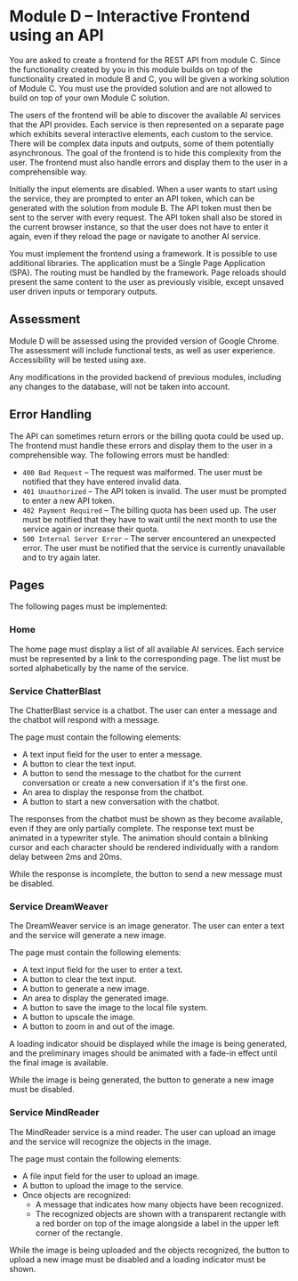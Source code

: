 # Module D – Interactive Frontend using an API

You are asked to create a frontend for the REST API from module C. Since the functionality created by you in this
module builds on top of the functionality created in module B and C, you will be given a working solution of Module C.
You must use the provided solution and are not allowed to build on top of your own Module C solution.

The users of the frontend will be able to discover the available AI services that the API provides. Each service is then
represented on a separate page which exhibits several interactive elements, each custom to the service. There will be
complex data inputs and outputs, some of them potentially asynchronous. The goal of the frontend is to hide this
complexity from the user. The frontend must also handle errors and display them to the user in a comprehensible way.

Initially the input elements are disabled. When a user wants to start using the service, they are prompted to enter an
API token, which can be generated with the solution from module B. The API token must then be sent to the server with
every request. The API token shall also be stored in the current browser instance, so that the user does not have to
enter it again, even if they reload the page or navigate to another AI service.

You must implement the frontend using a framework. It is possible to use additional libraries. The application
must be a Single Page Application (SPA). The routing must be handled by the framework. Page reloads should present
the same content to the user as previously visible, except unsaved user driven inputs or temporary outputs.

## Assessment

Module D will be assessed using the provided version of Google Chrome. The assessment will include functional
tests, as well as user experience. Accessibility will be tested using axe.

Any modifications in the provided backend of previous modules, including any changes to the database, will not be taken
into account.

## Error Handling

The API can sometimes return errors or the billing quota could be used up. The frontend must handle these errors and
display them to the user in a comprehensible way. The following errors must be handled:

- `400 Bad Request` – The request was malformed. The user must be notified that they have entered invalid data.
- `401 Unauthorized` – The API token is invalid. The user must be prompted to enter a new API token.
- `402 Payment Required` – The billing quota has been used up. The user must be notified that they have to wait until
  the next month to use the service again or increase their quota.
- `500 Internal Server Error` – The server encountered an unexpected error. The user must be notified that the service
  is currently unavailable and to try again later.

## Pages

The following pages must be implemented:

### Home

The home page must display a list of all available AI services. Each service must be represented by a link to the
corresponding page. The list must be sorted alphabetically by the name of the service.

### Service ChatterBlast

The ChatterBlast service is a chatbot. The user can enter a message and the chatbot will respond with a message.

The page must contain the following elements:

- A text input field for the user to enter a message.
- A button to clear the text input.
- A button to send the message to the chatbot for the current conversation or create a new conversation if it's the
  first one.
- An area to display the response from the chatbot.
- A button to start a new conversation with the chatbot.

The responses from the chatbot must be shown as they become available, even if they are only partially complete.
The response text must be animated in a typewriter style. The animation should contain a blinking cursor and each
character should be rendered individually with a random delay between 2ms and 20ms.

While the response is incomplete, the button to send a new message must be disabled.

### Service DreamWeaver

The DreamWeaver service is an image generator. The user can enter a text and the service will generate a new image.

The page must contain the following elements:

- A text input field for the user to enter a text.
- A button to clear the text input.
- A button to generate a new image.
- An area to display the generated image.
- A button to save the image to the local file system.
- A button to upscale the image.
- A button to zoom in and out of the image.

A loading indicator should be displayed while the image is being generated, and the preliminary images should be
animated with a fade-in effect until the final image is available.

While the image is being generated, the button to generate a new image must be disabled.

### Service MindReader

The MindReader service is a mind reader. The user can upload an image and the service will recognize the objects in the
image.

The page must contain the following elements:

- A file input field for the user to upload an image.
- A button to upload the image to the service.
- Once objects are recognized:
    - A message that indicates how many objects have been recognized.
    - The recognized objects are shown with a transparent rectangle with a red border on top of the image alongside a
      label in the upper left corner of the rectangle.

While the image is being uploaded and the objects recognized, the button to upload a new image must be disabled and a
loading indicator must be shown.
